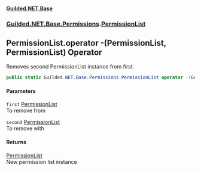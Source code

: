 #### [Guilded.NET.Base](Guilded_NET_Base.md 'Guilded.NET.Base')
### [Guilded.NET.Base.Permissions](Guilded_NET_Base.md#Guilded_NET_Base_Permissions 'Guilded.NET.Base.Permissions').[PermissionList](PermissionList.md 'Guilded.NET.Base.Permissions.PermissionList')
## PermissionList.operator -(PermissionList, PermissionList) Operator
Removes second PermissionList instance from first.  
```csharp
public static Guilded.NET.Base.Permissions.PermissionList operator -(Guilded.NET.Base.Permissions.PermissionList first, Guilded.NET.Base.Permissions.PermissionList second);
```
#### Parameters
<a name='Guilded_NET_Base_Permissions_PermissionList_op_Subtraction(Guilded_NET_Base_Permissions_PermissionList_Guilded_NET_Base_Permissions_PermissionList)_first'></a>
`first` [PermissionList](PermissionList.md 'Guilded.NET.Base.Permissions.PermissionList')  
To remove from
  
<a name='Guilded_NET_Base_Permissions_PermissionList_op_Subtraction(Guilded_NET_Base_Permissions_PermissionList_Guilded_NET_Base_Permissions_PermissionList)_second'></a>
`second` [PermissionList](PermissionList.md 'Guilded.NET.Base.Permissions.PermissionList')  
To remove with
  
#### Returns
[PermissionList](PermissionList.md 'Guilded.NET.Base.Permissions.PermissionList')  
New permission list instance
